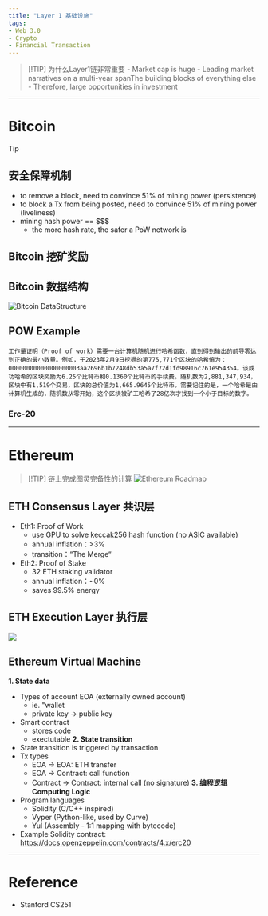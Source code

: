 ```yaml
---
title: "Layer 1 基础设施"
tags:
- Web 3.0
- Crypto
- Financial Transaction
---
```

> [!TIP] 为什么Layer1链非常重要
	- Market cap is huge
	- Leading market narratives on a multi-year spanThe building blocks of everything else
	- Therefore, large opportunities in investment

---
# Bitcoin
> [!TIP] 
## 安全保障机制
* to remove a block, need to convince 51% of mining power (persistence)
* to block a Tx from being posted, need to convince 51% of mining power (liveliness)
* mining hash power == \$\$\$
	* the more hash rate, the safer a PoW network is
## Bitcoin 挖矿奖励
## Bitcoin 数据结构
![Bitcoin DataStructure](1685841363913.png)
## POW Example
	工作量证明（Proof of work）需要一台计算机随机进行哈希函数，直到得到输出的前导零达到正确的最小数量。例如，于2023年2月9日挖掘的第775,771个区块的哈希值为：00000000000000000003aa2696b1b7248db53a5a7f72d1fd98916c761e954354。该成功哈希的区块奖励为6.25个比特币和0.1360个比特币的手续费。随机数为2,881,347,934，区块中有1,519个交易，区块的总价值为1,665.9645个比特币。需要记住的是，一个哈希是由计算机生成的，随机数从零开始，这个区块被矿工哈希了28亿次才找到一个小于目标的数字。
### Erc-20
---
# Ethereum
> [!TIP] 链上完成图灵完备性的计算
![Ethereum Roadmap](Pasted%20image%2020230604092200.png)

## ETH Consensus Layer 共识层

- Eth1: Proof of Work
	- use GPU to solve keccak256 hash function (no ASIC available)
	- annual inflation：>3%
	- transition：“The Merge“
-  Eth2: Proof of Stake
	- 32 ETH staking validator
	- annual inflation：~0%
	- saves 99.5% energy
## ETH Execution Layer 执行层
![](Pasted%20image%2020230604093654.png)

## Ethereum Virtual Machine
**1. State data**
- Types of account EOA (externally owned account)
	- ie. "wallet
	- private key -> public key
- Smart contract
	- stores code
	- exectutable
**2. State transition**
- State transition is triggered by transaction
- Tx types
	- EOA -> EOA: ETH transfer
	- EOA -> Contract: call function
	- Contract -> Contract: internal call (no signature) 
**3. 编程逻辑 Computing Logic**
- Program languages
	- Solidity (C/C++ inspired)
	- Vyper (Python-like, used by Curve)
	- Yul (Assembly - 1:1 mapping with bytecode)
- Example Solidity contract: https://docs.openzeppelin.com/contracts/4.x/erc20











---
# Reference
- Stanford CS251